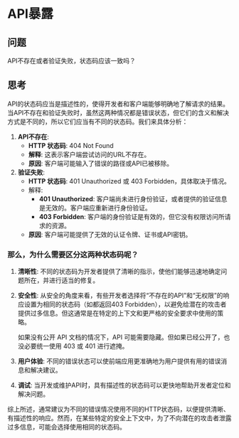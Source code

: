 # API暴露

## 问题

API不存在或者验证失败，状态码应该一致吗？

## 思考

API的状态码应当是描述性的，使得开发者和客户端能够明确地了解请求的结果。当API不存在和验证失败时，虽然这两种情况都是错误状态，但它们的含义和解决方式是不同的，所以它们应当有不同的状态码。我们来具体分析：

1. **API不存在**:
   - **HTTP 状态码**: 404 Not Found
   - **解释**: 这表示客户端尝试访问的URL不存在。
   - **原因**: 客户端可能输入了错误的路径或API已被移除。
2. **验证失败**:
   - **HTTP 状态码**: 401 Unauthorized 或 403 Forbidden，具体取决于情况。
   - 解释:
     - **401 Unauthorized**: 客户端尚未进行身份验证，或者提供的验证信息是无效的。客户端应重新进行身份验证。
     - **403 Forbidden**: 客户端的身份验证是有效的，但它没有权限访问所请求的资源。
   - **原因**: 客户端可能提供了无效的认证令牌、证书或API密钥。

### 那么，为什么需要区分这两种状态码呢？

1. **清晰性**: 不同的状态码为开发者提供了清晰的指示，使他们能够迅速地确定问题所在，并进行适当的修复。

2. **安全性**: 从安全的角度来看，有些开发者选择将“不存在的API”和“无权限”的响应设置为相同的状态码（如都返回403 Forbidden），以避免给潜在的攻击者提供过多信息。但这通常是在特定的上下文和更严格的安全要求中使用的策略。

   如果没有公开 API 文档的情况下，API 可能需要隐藏。但如果已经公开了，也没必要统一使用 403 或 401 进行遮掩。

3. **用户体验**: 不同的错误状态可以使前端应用更准确地为用户提供有用的错误消息和解决建议。

4. **调试**: 当开发或维护API时，具有描述性的状态码可以更快地帮助开发者定位和解决问题。

综上所述，通常建议为不同的错误情况使用不同的HTTP状态码，以便提供清晰、有描述性的响应。然而，在某些特定的安全上下文中，为了不向潜在的攻击者泄露过多信息，可能会选择使用相同的状态码。